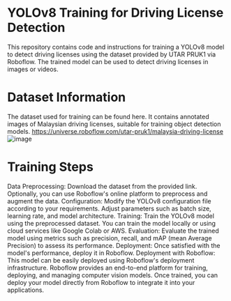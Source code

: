 # YOLOv8 Training for Driving License Detection
This repository contains code and instructions for training a YOLOv8 model to detect driving licenses using the dataset provided by UTAR PRUK1 via Roboflow. The trained model can be used to detect driving licenses in images or videos.

# Dataset Information
The dataset used for training can be found here. It contains annotated images of Malaysian driving licenses, suitable for training object detection models.
https://universe.roboflow.com/utar-pruk1/malaysia-driving-license
![image](https://github.com/chunhonglam/Malaysia-Driving-License-Object-Detection-Training/assets/81572035/3532cfe9-5196-485b-8626-ad10b62b73b3)

# Training Steps
Data Preprocessing: Download the dataset from the provided link. Optionally, you can use Roboflow's online platform to preprocess and augment the data.
Configuration: Modify the YOLOv8 configuration file according to your requirements. Adjust parameters such as batch size, learning rate, and model architecture.
Training: Train the YOLOv8 model using the preprocessed dataset. You can train the model locally or using cloud services like Google Colab or AWS.
Evaluation: Evaluate the trained model using metrics such as precision, recall, and mAP (mean Average Precision) to assess its performance.
Deployment: Once satisfied with the model's performance, deploy it in Roboflow.
Deployment with Roboflow: This model can be easily deployed using Roboflow's deployment infrastructure. Roboflow provides an end-to-end platform for training, deploying, and managing computer vision models. Once trained, you can deploy your model directly from Roboflow to integrate it into your applications.
